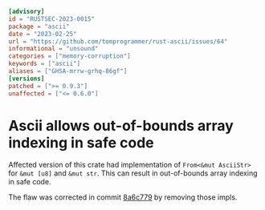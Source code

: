 ```toml
[advisory]
id = "RUSTSEC-2023-0015"
package = "ascii"
date = "2023-02-25"
url = "https://github.com/tomprogrammer/rust-ascii/issues/64"
informational = "unsound"
categories = ["memory-corruption"]
keywords = ["ascii"]
aliases = ["GHSA-mrrw-grhq-86gf"]
[versions]
patched = [">= 0.9.3"]
unaffected = ["<= 0.6.0"]
```

# Ascii allows out-of-bounds array indexing in safe code

Affected version of this crate had implementation of `From<&mut AsciiStr>` for `&mut [u8]` and `&mut str`. This can result in out-of-bounds array indexing in safe code.

The flaw was corrected in commit [8a6c779](https://github.com/tomprogrammer/rust-ascii/pull/63/commits/8a6c7798c202766bd57d70fb8d12739dd68fb9dc) by removing those impls.
